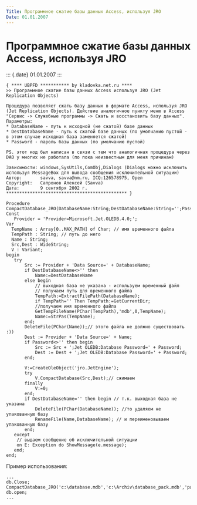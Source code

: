 ```yaml
---
Title: Программное сжатие базы данных Access, используя JRO
Date: 01.01.2007
---
```



Программное сжатие базы данных Access, используя JRO
====================================================

::: {.date}
01.01.2007
:::

    { **** UBPFD *********** by kladovka.net.ru ****
    >> Программное сжатие базы данных Access используя JRO (Jet Replication Objects)
     
    Процедура позволяет сжать базу данных в формате Access, используя JRO (Jet Replication Objects). Действие аналогичное пункту меню в Access "Сервис -> Служебные программы -> Сжать и восстановить базу данных".
    Параметры:
    * DatabaseName - путь к исходной (не сжатой) базе данных
    * DestDatabaseName - путь к сжатой базе данных (по умолчанию пустой - в этом случае исходная база заменяется сжатой)
    * Password - пароль базы данных (по умолчанию пустой)
     
    PS. этот код был написан в связи с тем что аналогичная процедура через DAO у многих не работала (по пока неизвестным для меня причинам)
     
    Зависимости: windows,SysUtils,ComObj,Dialogs (Dialogs можно исключить используя MessageBox для вывода сообщения исключительной ситуации)
    Автор:       savva, savva@nm.ru, ICQ:126578975, Орел
    Copyright:   Сапронов Алексей (Savva)
    Дата:        9 сентября 2002 г.
    ********************************************** }
     
    Procedure CompactDatabase_JRO(DatabaseName:String;DestDatabaseName:String='';Password:String='');
    Const
       Provider = 'Provider=Microsoft.Jet.OLEDB.4.0;';
    Var
      TempName : Array[0..MAX_PATH] of Char; // имя временного файла
      TempPath : String; // путь до него
      Name : String;
      Src,Dest : WideString;
      V : Variant;
    begin
       try
           Src := Provider + 'Data Source=' + DatabaseName;
           if DestDatabaseName<>'' then 
               Name:=DestDatabaseName
           else begin
               // выходная база не указана - используем временный файл
               // получаем путь для временного файла
               TempPath:=ExtractFilePath(DatabaseName);
               if TempPath='' Then TempPath:=GetCurrentDir;
               //получаем имя временного файла
               GetTempFileName(PChar(TempPath),'mdb',0,TempName);
               Name:=StrPas(TempName);
           end;
           DeleteFile(PChar(Name));// этого файла не должно существовать :))
           Dest := Provider + 'Data Source=' + Name;
           if Password<>'' then begin
               Src := Src + ';Jet OLEDB:Database Password=' + Password;
               Dest := Dest + ';Jet OLEDB:Database Password=' + Password;
           end;
     
           V:=CreateOleObject('jro.JetEngine');
           try
               V.CompactDatabase(Src,Dest);// сжимаем
           finally
               V:=0;
           end;
           if DestDatabaseName='' then begin // т.к. выходная база не указана 
               DeleteFile(PChar(DatabaseName)); //то удаляем не упакованную базу
               RenameFile(Name,DatabaseName); // и переименовываем упакованную базу
           end;
       except
        // выдаем сообщение об исключительной ситуации
        on E: Exception do ShowMessage(e.message);
       end;
    end; 

Пример использования:

    ...
    db.Close;
    CompactDatabase_JRO('c:\database.mdb','c:\Archiv\database_pack.mdb','password');
    db.open;
    ... 
